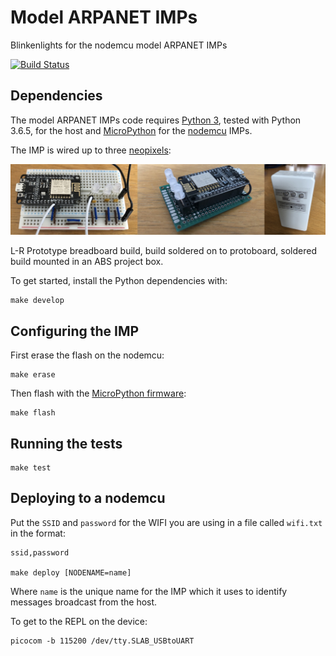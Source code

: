 # Model ARPANET IMPs

Blinkenlights for the nodemcu model ARPANET IMPs

[![Build Status](https://travis-ci.org/worldofchris/model-arpanet.svg?branch=master)](https://travis-ci.org/worldofchris/model-arpanet)

## Dependencies

The model ARPANET IMPs code requires [Python 3](https://www.python.org/), tested with Python 3.6.5, for the host and [MicroPython](https://micropython.org/) for the [nodemcu](http://nodemcu.com/index_en.html) IMPs. 

The IMP is wired up to three [neopixels](https://www.adafruit.com/product/1938):  

![Nodemcu IMPs](assets/imps.jpg)

L-R Prototype breadboard build, build soldered on to protoboard, soldered build mounted in an ABS project box.

To get started, install the Python dependencies with:

	make develop

## Configuring the IMP

First erase the flash on the nodemcu:

	make erase

Then flash with the [MicroPython firmware](https://docs.micropython.org/en/latest/esp8266/esp8266/tutorial/intro.html#getting-the-firmware):

	make flash
	
## Running the tests

	make test

## Deploying to a nodemcu

Put the `SSID` and `password` for the WIFI you are using in a file called `wifi.txt` in the format:

	ssid,password

	make deploy [NODENAME=name]

Where `name` is the unique name for the IMP which it uses to identify messages broadcast from the host.

To get to the REPL on the device:

	picocom -b 115200 /dev/tty.SLAB_USBtoUART

